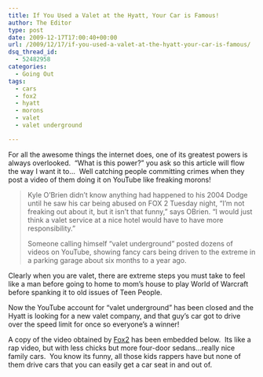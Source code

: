```yaml
---
title: If You Used a Valet at the Hyatt, Your Car is Famous!
author: The Editor
type: post
date: 2009-12-17T17:00:40+00:00
url: /2009/12/17/if-you-used-a-valet-at-the-hyatt-your-car-is-famous/
dsq_thread_id:
  - 52482958
categories:
  - Going Out
tags:
  - cars
  - fox2
  - hyatt
  - morons
  - valet
  - valet underground

---
```

For all the awesome things the internet does, one of its greatest powers is always overlooked.  &#8220;What is this power?&#8221; you ask so this article will flow the way I want it to&#8230;  Well catching people committing crimes when they post a video of them doing it on YouTube like freaking morons!

> Kyle O&#8217;Brien didn&#8217;t know anything had happened to his 2004 Dodge until he saw his car being abused on FOX 2 Tuesday night, &#8220;I&#8217;m not freaking out about it, but it isn&#8217;t that funny,&#8221; says OBrien. &#8220;I would just think a valet service at a nice hotel would have to have more responsibility.&#8221;
> 
> Someone calling himself &#8220;valet underground&#8221; posted dozens of videos on YouTube, showing fancy cars being driven to the extreme in a parking garage about six months to a year ago.

Clearly when you are valet, there are extreme steps you must take to feel like a man before going to home to mom&#8217;s house to play World of Warcraft before spanking it to old issues of Teen People.

Now the YouTube account for &#8220;valet underground&#8221; has been closed and the Hyatt is looking for a new valet company, and that guy&#8217;s car got to drive over the speed limit for once so everyone&#8217;s a winner!

A copy of the video obtained by <a href="http://www.fox2now.com/news/ktvi-valet-abuse-cars-hyatt-121509,0,6905487.story" target="_blank">Fox2</a> has been embedded below.  Its like a rap video, but with less chicks but more four-door sedans&#8230;really nice family cars.  You know its funny, all those kids rappers have but none of them drive cars that you can easily get a car seat in and out of.
